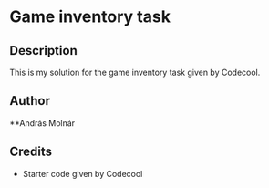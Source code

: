 # Game inventory task


## Description
This is my solution for the game inventory task given by Codecool.

## Author
**András Molnár

## Credits
* Starter code given by Codecool